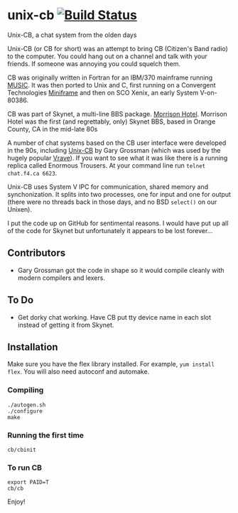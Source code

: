 # unix-cb [![Build Status](https://travis-ci.org/sourcedelica/unix-cb.svg?branch=master)](https://travis-ci.org/sourcedelica/unix-cb)

Unix-CB, a chat system from the olden days

Unix-CB (or CB for short) was an attempt to bring CB (Citizen's Band radio) to the computer.  You could hang out on a channel and talk with your friends.  If someone was annoying you could squelch them.

CB was originally written in Fortran for an IBM/370 mainframe running [MUSIC](http://en.wikipedia.org/?title=MUSIC/SP).  It was then ported to Unix and C, first running on a Convergent Technologies [Miniframe](http://sourcedelica.com/blog/wp-content/uploads/2014/11/convergent-miniframe.png) and then on SCO Xenix, an early System V-on-80386.

CB was part of Skynet, a multi-line BBS package. [Morrison Hotel](http://bbslist.textfiles.com/714/oldschool.html).  Morrison Hotel was the first (and regrettably, only) Skynet BBS, based in Orange County, CA in the mid-late 80s

A number of chat systems based on the CB user interface were developed in the 90s, including [Unix-CB](https://github.com/ggrossman/unix-cb) by Gary Grossman (which was used by the hugely popular [Vrave](http://hyperreal.org/raves/vrave/)).  If you want to see what it was like there is a running replica called Enormous Trousers.  At your command line run `telnet chat.f4.ca 6623`.

Unix-CB uses System V IPC for communication, shared memory and synchonization.  It splits into two processes, one for 
input and one for output (there were no threads back in those days, and no BSD `select()` on our Unixen).

I put the code up on GitHub for sentimental reasons. I would have put up all of the code for Skynet but unfortunately it appears to be lost forever...   

## Contributors
- Gary Grossman got the code in shape so it would compile cleanly with modern compilers and lexers.

## To Do
- Get dorky chat working.  Have CB put tty device name in each slot instead of getting it from Skynet.

## Installation
Make sure you have the flex library installed.  For example, `yum install flex`. You will also need autoconf and automake.

### Compiling

    ./autogen.sh
    ./configure
    make

### Running the first time

    cb/cbinit
    
### To run CB

    export PAID=T
    cb/cb

Enjoy!
